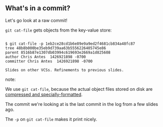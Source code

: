 ## What's in a commit?

Let's go look at a raw commit!

`git cat-file` gets objects from the key-value store:

<pre><code data-trim data-noescape>
$ <span class="fragment">git cat-file -p 1eb2ce28cd1b6e89e9a9ed2f4681cb834a48fc87</span>
<span class="fragment">tree 48b8b000be35eb9d739aa63b5556226405745e86
parent 8516b87e1307db03994c619693e2669a1d825608
author Chris Antes <chris@chrisdoingweb.com> 1426921898 -0700
committer Chris Antes <chris@chrisdoingweb.com> 1426921898 -0700

Slides on other VCSs. Refinements to previous slides.</span>
</code></pre>

note:

We use `git cat-file`, because the actual object files stored on disk are [compressed and specially-formatted](http://git-scm.com/book/en/v2/Git-Internals-Git-Objects#Object-Storage).

The commit we're looking at is the last commit in the log from a few slides ago.

The `-p` on `git cat-file` makes it print nicely.
